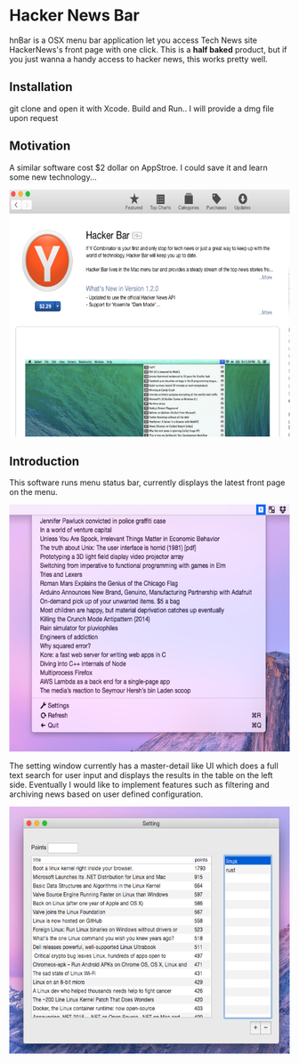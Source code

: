# Hacker News Bar
hnBar is a OSX menu bar application let you access Tech News site HackerNews's front page with one click. This is a **half baked** product, but if you just wanna a handy access to hacker news, this works pretty well.
## Installation
git clone and open it with Xcode. Build and Run..
I will provide a dmg file upon request

## Motivation

A similar software cost $2 dollar on AppStroe. I could save it and learn some new technology...

<img src="https://github.com/pythonik/hnbar/blob/master/doc/image2.png" width="600" height="444" />

## Introduction


This software runs menu status bar, currently displays the latest front page on the menu.

<img src="https://github.com/pythonik/hnbar/blob/master/doc/image0.png" width="600" height="444" />

The setting window currently has a master-detail like UI which does a full text search for user input and displays the results in the table on the left side. Eventually I would like to implement features such as filtering and archiving news based on user defined configuration.

<img src="https://github.com/pythonik/hnbar/blob/master/doc/image1.png" width="600" height="444" />
